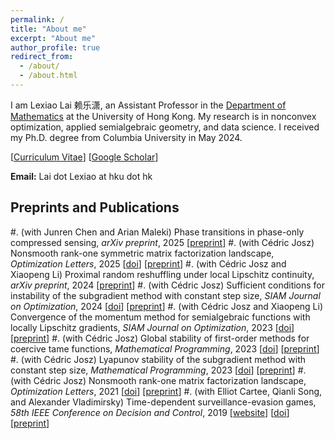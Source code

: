 ```yaml
---
permalink: /
title: "About me"
excerpt: "About me"
author_profile: true
redirect_from: 
  - /about/
  - /about.html
---
```


I am Lexiao Lai 赖乐潇, an Assistant Professor in the [Department of Mathematics](https://hkumath.hku.hk/web/index.php) at the University of Hong Kong. My research is in nonconvex optimization, applied semialgebraic geometry, and data science. I received my Ph.D. degree from Columbia University in May 2024.

[[Curriculum Vitae](/Lai_Lexiao_CV.pdf)] [[Google Scholar](https://scholar.google.com/citations?user=pMOxAswAAAAJ&hl=en)]

**Email:** Lai dot Lexiao at hku dot hk

## Preprints and Publications
#. (with Junren Chen and Arian Maleki) Phase transitions in phase-only compressed sensing, *arXiv preprint*, 2025 [[preprint](https://arxiv.org/abs/2501.11905)]
#. (with Cédric Josz) Nonsmooth rank-one symmetric matrix factorization landscape, *Optimization Letters*, 2025 [[doi](https://link.springer.com/article/10.1007/s11590-025-02195-4)] [[preprint](https://arxiv.org/abs/2410.17487)]
#. (with Cédric Josz and Xiaopeng Li) Proximal random reshuffling under local Lipschitz continuity, *arXiv preprint*, 2024  [[preprint](https://arxiv.org/abs/2408.07182)]
#. (with Cédric Josz) Sufficient conditions for instability of the subgradient method with constant step size, *SIAM Journal on Optimization*, 2024 [[doi](https://epubs.siam.org/doi/abs/10.1137/22M1535723)] [[preprint](https://arxiv.org/abs/2211.14852)]
#. (with Cédric Josz and Xiaopeng Li) Convergence of the momentum method for semialgebraic functions with locally Lipschitz gradients, *SIAM Journal on Optimization*, 2023 [[doi](https://epubs.siam.org/doi/10.1137/23M1545720)] [[preprint](https://arxiv.org/abs/2307.03331)]
#. (with Cédric Josz) Global stability of first-order methods for coercive tame functions, *Mathematical Programming*, 2023 [[doi](https://link.springer.com/article/10.1007/s10107-023-02020-9)] [[preprint](https://arxiv.org/abs/2308.00899)]
#. (with Cédric Josz) Lyapunov stability of the subgradient method with constant step size, *Mathematical Programming*, 2023 [[doi](https://doi.org/10.1007/s10107-023-01936-6)] [[preprint](https://arxiv.org/abs/2211.14850)]
#. (with Cédric Josz) Nonsmooth rank-one matrix factorization landscape, *Optimization Letters*, 2021 [[doi](https://doi.org/10.1007/s11590-021-01819-9)] [[preprint](https://arxiv.org/abs/2211.14848)]
#. (with Elliot Cartee, Qianli Song, and Alexander Vladimirsky) Time-dependent surveillance-evasion games, *58th IEEE Conference on Decision and Control*, 2019 [[website](https://eikonal-equation.github.io/TimeDependent_SEG/)] [[doi](https://ieeexplore-ieee-org.ezproxy.cul.columbia.edu/document/9029329)] [[preprint](https://arxiv.org/abs/1903.01332)]





<br><br><br><script type='text/javascript' id='clustrmaps' src='//cdn.clustrmaps.com/map_v2.js?cl=ffffff&w=300&t=tt&d=Gdy9sgTo6hTpkNAjMHFIYVC3ZGv6K11WYiFCowwOQJQ&co=2d78ad&cmo=3acc3a&cmn=ff5353&ct=ffffff'></script>
